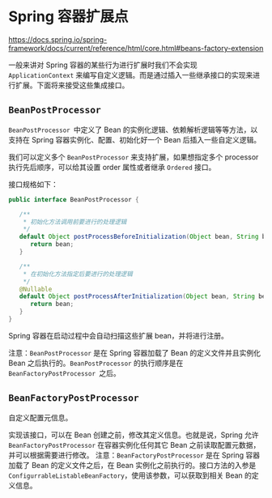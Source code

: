# Spring 容器扩展点

https://docs.spring.io/spring-framework/docs/current/reference/html/core.html#beans-factory-extension

一般来讲对 Spring 容器的某些行为进行扩展时我们不会实现 `ApplicationContext` 来编写自定义逻辑。而是通过插入一些继承接口的实现来进行扩展。下面将来接受这些集成接口。

## `BeanPostProcessor`

`BeanPostProcessor `中定义了 Bean 的实例化逻辑、依赖解析逻辑等等方法，以支持在 Spring 容器实例化、配置、初始化好一个 Bean 后插入一些自定义逻辑。

我们可以定义多个 `BeanPostProcessor` 来支持扩展，如果想指定多个 processor 执行先后顺序，可以给其设置 order 属性或者继承 `Ordered` 接口。

接口规格如下：

```java
public interface BeanPostProcessor {

   /**
    * 初始化方法调用前要进行的处理逻辑
    */
   default Object postProcessBeforeInitialization(Object bean, String beanName) throws BeansException {
      return bean;
   }

   /**
    * 在初始化方法指定后要进行的处理逻辑
    */
   @Nullable
   default Object postProcessAfterInitialization(Object bean, String beanName) throws BeansException {
      return bean;
   }
}
```

Spring 容器在启动过程中会自动扫描这些扩展 bean，并将进行注册。

注意：`BeanPostProcessor` 是在 Spring 容器加载了 Bean 的定义文件并且实例化 Bean 之后执行的。`BeanPostProcessor` 的执行顺序是在`BeanFactoryPostProcessor `之后。

## `BeanFactoryPostProcessor`

自定义配置元信息。

实现该接口，可以在 Bean 创建之前，修改其定义信息。也就是说，Spring 允许 `BeanFactoryPostProcessor` 在容器实例化任何其它 Bean 之前读取配置元数据，并可以根据需要进行修改。
注意：`BeanFactoryPostProcessor` 是在 Spring 容器加载了 Bean 的定义文件之后，在 Bean 实例化之前执行的。接口方法的入参是`ConfigurrableListableBeanFactory`，使用该参数，可以获取到相关 Bean 的定义信息。